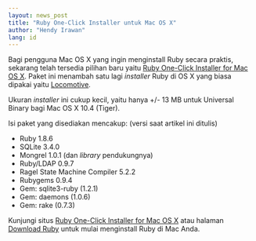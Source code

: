 ```yaml
---
layout: news_post
title: "Ruby One-Click Installer untuk Mac OS X"
author: "Hendy Irawan"
lang: id
---
```


Bagi pengguna Mac OS X yang ingin menginstall Ruby secara praktis,
sekarang telah tersedia pilihan baru yaitu [Ruby One-Click Installer for
Mac OS X][1]. Paket ini menambah satu lagi *installer* Ruby di OS X yang
biasa dipakai yaitu [Locomotive][2].

Ukuran *installer* ini cukup kecil, yaitu hanya +/- 13 MB untuk
Universal Binary bagi Mac OS X 10.4 (Tiger).

Isi paket yang disediakan mencakup: (versi saat artikel ini ditulis)

* Ruby 1.8.6
* SQLite 3.4.0
* Mongrel 1.0.1 (dan *library* pendukungnya)
* Ruby/LDAP 0.9.7
* Ragel State Machine Compiler 5.2.2
* Rubygems 0.9.4
* Gem: sqlite3-ruby (1.2.1)
* Gem: daemons (1.0.6)
* Gem: rake (0.7.3)

Kunjungi situs [Ruby One-Click Installer for Mac OS X][1] atau halaman
[Download Ruby](/id/downloads/) untuk mulai menginstall Ruby di Mac
Anda.



[1]: http://rubyosx.rubyforge.org/ 
[2]: http://locomotive.raaum.org/ 
